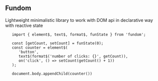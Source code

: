 ## Fundom

Lightweight minimalistic library to work with DOM api in declarative way with reactive state

```tsx
   import { element$, text$, format$, funState } from 'fundom';

   const [getCount, setCount] = funState(0);
   const counter = element$(
      'button',
      text$(format$('number of clicks: {}', getCount)),
      on('click', () => setCount(getCount() + 1))
   );

   document.body.appendChild(counter())
```